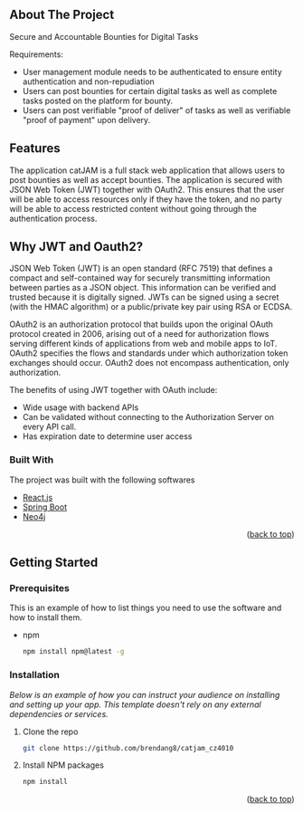 
<!-- ABOUT THE PROJECT -->
## About The Project

Secure and Accountable Bounties for Digital Tasks

Requirements:
* User management module needs to be authenticated to ensure entity authentication and non-repudiation
* Users can post bounties for certain digital tasks as well as complete tasks posted on the platform for bounty.
* Users can post verifiable "proof of deliver" of tasks as well as verifiable "proof of payment" upon delivery.


## Features

The application catJAM is a full stack web application that allows users to post bounties as well as accept bounties. The application is secured with JSON Web Token (JWT) together with OAuth2. This ensures that the user will be able to access resources only if they have the token, and no party will be able to access restricted content without going through the authentication process.

## Why JWT and Oauth2?

JSON Web Token (JWT) is an open standard (RFC 7519) that defines a compact and self-contained way for securely transmitting information between parties as a JSON object. This information can be verified and trusted because it is digitally signed. JWTs can be signed using a secret (with the HMAC algorithm) or a public/private key pair using RSA or ECDSA.

OAuth2 is an authorization protocol that builds upon the original OAuth protocol created in 2006, arising out of a need for authorization flows serving different kinds of applications from web and mobile apps to IoT. OAuth2 specifies the flows and standards under which authorization token exchanges should occur. OAuth2 does not encompass authentication, only authorization.

The benefits of using JWT together with OAuth include:
* Wide usage with backend APIs
* Can be validated without connecting to the Authorization Server on every API call.
* Has expiration date to determine user access

### Built With

The project was built with the following softwares

* [React.js](https://reactjs.org/)
* [Spring Boot](https://spring.io/projects/spring-boot)
* [Neo4j](https://neo4j.com/)

<p align="right">(<a href="#top">back to top</a>)</p>



<!-- GETTING STARTED -->
## Getting Started


### Prerequisites

This is an example of how to list things you need to use the software and how to install them.
* npm
  ```sh
  npm install npm@latest -g
  ```

### Installation

_Below is an example of how you can instruct your audience on installing and setting up your app. This template doesn't rely on any external dependencies or services._

1. Clone the repo
   ```sh
   git clone https://github.com/brendang8/catjam_cz4010
   ```
2. Install NPM packages
   ```sh
   npm install
   ```
<p align="right">(<a href="#top">back to top</a>)</p>

